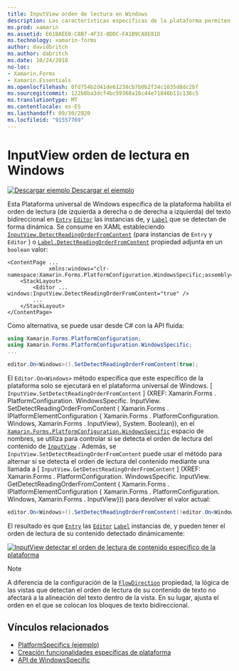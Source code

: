 ```yaml
---
title: InputView orden de lectura en Windows
description: Las características específicas de la plataforma permiten consumir funcionalidad que solo está disponible en una plataforma específica, sin necesidad de implementar representadores o efectos personalizados. En este artículo se explica cómo consumir la plataforma específica de Windows que permite detectar de forma dinámica el orden de lectura del texto bidireccional.
ms.prod: xamarin
ms.assetid: E61BAEE0-C8B7-4F33-8DDC-FA1B9CA8E81D
ms.technology: xamarin-forms
author: davidbritch
ms.author: dabritch
ms.date: 10/24/2018
no-loc:
- Xamarin.Forms
- Xamarin.Essentials
ms.openlocfilehash: 0fd754b2d41de61238cb7b0b2f34c1035d8dc2bf
ms.sourcegitcommit: 122b8ba3dcf4bc59368a16c44e71846b11c136c5
ms.translationtype: MT
ms.contentlocale: es-ES
ms.lasthandoff: 09/30/2020
ms.locfileid: "91557769"
---
```

# <a name="inputview-reading-order-on-windows"></a>InputView orden de lectura en Windows

[![Descargar ejemplo](~/media/shared/download.png) Descargar el ejemplo](https://docs.microsoft.com/samples/xamarin/xamarin-forms-samples/userinterface-platformspecifics)

Esta Plataforma universal de Windows específica de la plataforma habilita el orden de lectura (de izquierda a derecha o de derecha a izquierda) del texto bidireccional en [`Entry`](xref:Xamarin.Forms.Entry) [`Editor`](xref:Xamarin.Forms.Editor) las instancias de, y [`Label`](xref:Xamarin.Forms.Label) que se detectan de forma dinámica. Se consume en XAML estableciendo [`InputView.DetectReadingOrderFromContent`](xref:Xamarin.Forms.PlatformConfiguration.WindowsSpecific.InputView.DetectReadingOrderFromContentProperty) (para instancias de `Entry` y `Editor` ) o [`Label.DetectReadingOrderFromContent`](xref:Xamarin.Forms.PlatformConfiguration.WindowsSpecific.Label.DetectReadingOrderFromContentProperty) propiedad adjunta en un `boolean` valor:

```xaml
<ContentPage ...
             xmlns:windows="clr-namespace:Xamarin.Forms.PlatformConfiguration.WindowsSpecific;assembly=Xamarin.Forms.Core">
    <StackLayout>
        <Editor ... windows:InputView.DetectReadingOrderFromContent="true" />
        ...
    </StackLayout>
</ContentPage>
```

Como alternativa, se puede usar desde C# con la API fluida:

```csharp
using Xamarin.Forms.PlatformConfiguration;
using Xamarin.Forms.PlatformConfiguration.WindowsSpecific;
...

editor.On<Windows>().SetDetectReadingOrderFromContent(true);
```

El `Editor.On<Windows>` método especifica que este específico de la plataforma solo se ejecutará en el plataforma universal de Windows. [ `InputView.SetDetectReadingOrderFromContent` ] (XREF: Xamarin.Forms . PlatformConfiguration. WindowsSpecific. InputView. SetDetectReadingOrderFromContent ( Xamarin.Forms . IPlatformElementConfiguration { Xamarin.Forms . PlatformConfiguration. Windows, Xamarin.Forms . InputView}, System. Boolean)), en el [`Xamarin.Forms.PlatformConfiguration.WindowsSpecific`](xref:Xamarin.Forms.PlatformConfiguration.WindowsSpecific) espacio de nombres, se utiliza para controlar si se detecta el orden de lectura del contenido de [`InputView`](xref:Xamarin.Forms.InputView) . Además, se `InputView.SetDetectReadingOrderFromContent` puede usar el método para alternar si se detecta el orden de lectura del contenido mediante una llamada a [ `InputView.GetDetectReadingOrderFromContent` ] (XREF: Xamarin.Forms . PlatformConfiguration. WindowsSpecific. InputView. GetDetectReadingOrderFromContent ( Xamarin.Forms . IPlatformElementConfiguration { Xamarin.Forms . PlatformConfiguration. Windows, Xamarin.Forms . InputView})) para devolver el valor actual:

```csharp
editor.On<Windows>().SetDetectReadingOrderFromContent(!editor.On<Windows>().GetDetectReadingOrderFromContent());
```

El resultado es que [`Entry`](xref:Xamarin.Forms.Entry) las [`Editor`](xref:Xamarin.Forms.Editor) [`Label`](xref:Xamarin.Forms.Label) instancias de, y pueden tener el orden de lectura de su contenido detectado dinámicamente:

[![InputView detectar el orden de lectura de contenido específico de la plataforma](inputview-reading-order-images/editor-readingorder.png "InputView detectar el orden de lectura de contenido específico de la plataforma")](inputview-reading-order-images/editor-readingorder-large.png#lightbox "InputView detectar el orden de lectura de contenido específico de la plataforma")

> [!NOTE]
> A diferencia de la configuración de la [`FlowDirection`](xref:Xamarin.Forms.VisualElement.FlowDirection) propiedad, la lógica de las vistas que detectan el orden de lectura de su contenido de texto no afectará a la alineación del texto dentro de la vista. En su lugar, ajusta el orden en el que se colocan los bloques de texto bidireccional.

## <a name="related-links"></a>Vínculos relacionados

- [PlatformSpecifics (ejemplo)](/samples/xamarin/xamarin-forms-samples/userinterface-platformspecifics)
- [Creación funcionalidades específicas de plataforma](~/xamarin-forms/platform/platform-specifics/index.md#creating-platform-specifics)
- [API de WindowsSpecific](xref:Xamarin.Forms.PlatformConfiguration.WindowsSpecific)